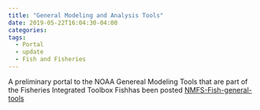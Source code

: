 ```yaml
---
title: "General Modeling and Analysis Tools"
date: 2019-05-22T16:04:30-04:00
categories:
tags:
  - Portal
  - update
  - Fish and Fisheries
---
```


A preliminary portal to the NOAA Genereal Modeling Tools that are part of the Fisheries Integrated Toolbox Fishhas been posted
[NMFS-Fish-general-tools](https://nmfs-general-modeling-tools.github.io/)




